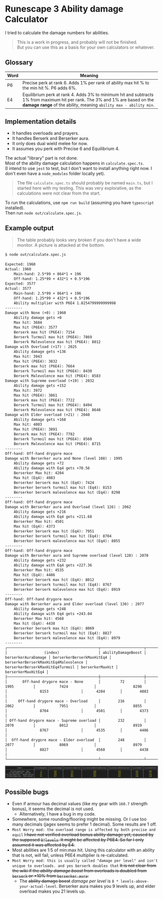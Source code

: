 # Runescape 3 Ability damage Calculator

I tried to calculate the damage numbers for abilities.  

> This is a work in progress, and probably will not be finished.  
> But you can use this as a basis for your own calculators or whatever.

## Glossary

Word | Meaning
-----|--------
P6 | Precise perk at rank 6. Adds 1% per rank of ability max hit % to the min hit %. P6 adds 6%.
E4 | Equilibrium perk at rank 4. Adds 3% to minimum hit and subtracts 1% from maximum hit per rank. The 3% and 1% are based on the **damage range** of the ability, meaning `ability max - ability min`.

## Implementation details

* It handles overloads and prayers.  
* It handles Berserk and Berserker aura.
* It only does dual wield melee for now.  
* It assumes you perk with Precise 6 and Equilibrium 4.  

The actual "library" part is not done.  
Most of the ability damage calculation happens in `calculate.spec.ts`.  
(I intend to use `jest` to test, but I don't want to install anything right now. I don't even have a `node_modules` folder locally yet).

> The file `calculate.spec.ts` should probably be named `main.ts`, but I started here with my testing. 
> This was very explorative, as the calculations were not clear from the start.

To run the calculations, use `npm run build` (assuming you have `typescript` installed).  
Then run `node out/calculate.spec.js`.

## Example output

> The table probably looks very broken if you don't have a wide monitor.
> A picture is attacked at the bottom.

```text
$ node out/calculate.spec.js

Expected: 1960
Actual: 1960
	Main-hand: 2.5*99 + 864*1 + 196
	Off-hand: 1.25*99 + 432*1 + 0.5*196
Expected: 3577 
Actual: 3577
	Main-hand: 2.5*99 + 864*1 + 196
	Off-hand: 1.25*99 + 432*1 + 0.5*196
	Ability multiplier with P6E4 1.8254799999999998
--------
Damage with None (+0) : 1960
	Ability damage gets +0
	Max hit: 3684
	Max hit (P6E4): 3577
	Berserk max hit (P6E4): 7154
	Berserk Turmoil max hit (P6E4): 7869
	Berserk Malevolence max hit (P6E4): 8012
Damage with Overload (+17) : 2025
	Ability damage gets +136
	Max hit: 3943
	Max hit (P6E4): 3832
	Berserk max hit (P6E4): 7664
	Berserk Turmoil max hit (P6E4): 8430
	Berserk Malevolence max hit (P6E4): 8583
Damage with Supreme overload (+19) : 2032
	Ability damage gets +152
	Max hit: 3972
	Max hit (P6E4): 3861
	Berserk max hit (P6E4): 7722
	Berserk Turmoil max hit (P6E4): 8494
	Berserk Malevolence max hit (P6E4): 8648
Damage with Elder overload (+21) : 2040
	Ability damage gets +168
	Max hit: 4003
	Max hit (P6E4): 3891
	Berserk max hit (P6E4): 7782
	Berserk Turmoil max hit (P6E4): 8560
	Berserk Malevolence max hit (P6E4): 8715
--------
Off-hand: Off-hand drygore mace
Damage with Berserker aura and None (level 108) : 1995
	Ability damage gets +72
	Ability damage with Eq4 gets +70.56
	Berserker Max hit: 4204
	Max hit (Eq4): 4083
	Berserker berserk max hit (Eq4): 7424
	Berserker berserk turmoil max hit (Eq4): 8153
	Berserker berserk malevolence max hit (Eq4): 8298
--------
Off-hand: Off-hand drygore mace
Damage with Berserker aura and Overload (level 126) : 2062
	Ability damage gets +216
	Ability damage with Eq4 gets +211.68
	Berserker Max hit: 4501
	Max hit (Eq4): 4373
	Berserker berserk max hit (Eq4): 7951
	Berserker berserk turmoil max hit (Eq4): 8704
	Berserker berserk malevolence max hit (Eq4): 8855
--------
Off-hand: Off-hand drygore mace
Damage with Berserker aura and Supreme overload (level 128) : 2070
	Ability damage gets +232
	Ability damage with Eq4 gets +227.36
	Berserker Max hit: 4535
	Max hit (Eq4): 4406
	Berserker berserk max hit (Eq4): 8012
	Berserker berserk turmoil max hit (Eq4): 8767
	Berserker berserk malevolence max hit (Eq4): 8919
--------
Off-hand: Off-hand drygore mace
Damage with Berserker aura and Elder overload (level 130) : 2077
	Ability damage gets +248
	Ability damage with Eq4 gets +243.04
	Berserker Max hit: 4568
	Max hit (Eq4): 4438
	Berserker berserk max hit (Eq4): 8069
	Berserker berserk turmoil max hit (Eq4): 8827
	Berserker berserk malevolence max hit (Eq4): 8979
--------
┌──────────────────────────────────────────┬────────────────────┬─────────────────────┬───────────────────────────┬──────────────────────────────────────┬──────────────────────────────────┬─────────────────┬────────────────────┐
│                 (index)                  │ abilityDamageBoost │ berserkerAuraDamage │ berserkerBerserkMaxHitEq4 │ berserkerBerserkMaxHitEq4Malevolence │ berserkerBerserkMaxHitEq4Turmoil │ berserkerMaxHit │ berserkerMaxHitEq4 │
├──────────────────────────────────────────┼────────────────────┼─────────────────────┼───────────────────────────┼──────────────────────────────────────┼──────────────────────────────────┼─────────────────┼────────────────────┤
│       Off-hand drygore mace - None       │         72         │        1995         │           7424            │                 8298                 │               8153               │      4204       │        4083        │
│     Off-hand drygore mace - Overload     │        216         │        2062         │           7951            │                 8855                 │               8704               │      4501       │        4373        │
│ Off-hand drygore mace - Supreme overload │        232         │        2070         │           8012            │                 8919                 │               8767               │      4535       │        4406        │
│  Off-hand drygore mace - Elder overload  │        248         │        2077         │           8069            │                 8979                 │               8827               │      4568       │        4438        │
└──────────────────────────────────────────┴────────────────────┴─────────────────────┴───────────────────────────┴──────────────────────────────────────┴──────────────────────────────────┴─────────────────┴────────────────────┘

```

![Example output table](docs/output-table.png)

## Possible bugs

* Even if armour has decimal values (like my gear with `160.7` strength bonus), it seems the decimal is not used.
  * Alternatively, I have a bug in my code.
* Somewhere, some rounding/flooring might be missing. Or I use too many decimals (jagex seems to prefer 1 decimal). Some results are 1 off.
* `Most Worry mod: the overload range is affected by both precise and equil` ~~I have not verified overload bonus ability damage yet, caused by the supposed `8*levels`. It might be affected by P6E4. So far I only assumed it was affected by E4.~~
* Most abilities are 1:5 of min:max hit. Using this calculator with an ability that is not, will fail, unless P6E4 multiplier is re-calculated.
* `Most Worry mod: this is usually called "damage per level" and isn't unique to overloads. and yes berserk doubles that` ~~It is not clear from the wiki if the *ability damage boost* from overloads is doubled from `berserk` or +10% from `berserker aura`.~~
  * The ~~ability damage boost~~ *damage per level* is `8 * levels-above-your-actual-level`. Berserker aura makes you 9 levels up, and elder overload makes you 21 levels up.

